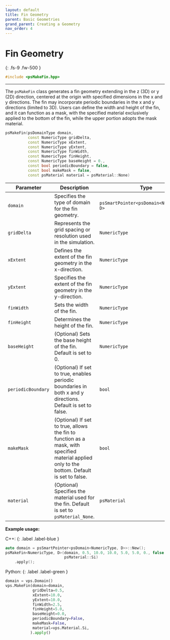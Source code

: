 ```yaml
---
layout: default
title: Fin Geometry
parent: Basic Geometries
grand_parent: Creating a Geometry
nav_order: 4
---
```


# Fin Geometry
{: .fs-9 .fw-500 }

```c++
#include <psMakeFin.hpp>
```
---

The `psMakeFin` class generates a fin geometry extending in the z (3D) or y (2D) direction, centered at the origin with specified dimensions in the x and y directions. The fin may incorporate periodic boundaries in the x and y directions (limited to 3D). Users can define the width and height of the fin, and it can function as a mask, with the specified material exclusively applied to the bottom of the fin, while the upper portion adopts the mask material.

```c++
psMakeFin(psDomainType domain,
          const NumericType gridDelta,
          const NumericType xExtent, 
          const NumericType yExtent,
          const NumericType finWidth,
          const NumericType finHeight,
          const NumericType baseHeight = 0.,
          const bool periodicBoundary = false,
          const bool makeMask = false,
          const psMaterial material = psMaterial::None)
```

| Parameter              | Description                                                         | Type                           |
|------------------------|---------------------------------------------------------------------|--------------------------------|
| `domain`               | Specifies the type of domain for the fin geometry.                 |  `psSmartPointer<psDomain<NumericType, D>` |
| `gridDelta`            | Represents the grid spacing or resolution used in the simulation.          | `NumericType`  |
| `xExtent`              | Defines the extent of the fin geometry in the x-direction.                           | `NumericType`  |
| `yExtent`              | Specifies the extent of the fin geometry in the y-direction.                            | `NumericType`  |
| `finWidth`             | Sets the width of the fin.                                              | `NumericType`  |
| `finHeight`            | Determines the height of the fin.                                          | `NumericType`  |
| `baseHeight`           | (Optional) Sets the base height of the fin. Default is set to 0.              | `NumericType`  |
| `periodicBoundary`     | (Optional) If set to true, enables periodic boundaries in both x and y directions. Default is set to false. | `bool` |
| `makeMask`             | (Optional) If set to true, allows the fin to function as a mask, with specified material applied only to the bottom. Default is set to false. | `bool`    |
| `material`             | (Optional) Specifies the material used for the fin. Default is set to `psMaterial_None`.   |   `psMaterial`   |

__Example usage:__

C++:
{: .label .label-blue }
```c++
auto domain = psSmartPointer<psDomain<NumericType, D>>::New();
psMakeFin<NumericType, D>(domain, 0.5, 10.0, 10.0, 5.0, 5.0, 0., false, false,
                          psMaterial::Si)
    .apply();
```

Python:
{: .label .label-green }
```python
domain = vps.Domain()
vps.MakeFin(domain=domain,
            gridDelta=0.5,
            xExtent=10.0,
            yExtent=10.0,
            finWidth=2.5,
            finHeight=5.0,
            baseHeight=0.0,
            periodicBoundary=False,
            makeMask=False,
            material=vps.Material.Si,
           ).apply()
```